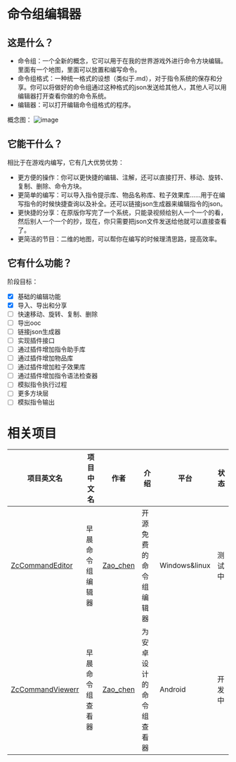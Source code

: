 # 命令组编辑器
## 这是什么？
- 命令组：一个全新的概念，它可以用于在我的世界游戏外进行命令方块编辑。里面有一个地图，里面可以放置和编写命令。
- 命令组格式：一种统一格式的设想（类似于.md），对于指令系统的保存和分享。你可以将做好的命令组通过这种格式的json发送给其他人，其他人可以用编辑器打开查看你做的命令系统。
- 编辑器：可以打开编辑命令组格式的程序。

概念图：
![image](https://github.com/Zao-chen/ZcCommandEditor/assets/77674075/23de99d6-b06c-4ff7-a5b2-1e75dffaa45a)
## 它能干什么？
相比于在游戏内编写，它有几大优势优势：
- 更方便的操作：你可以更快捷的编辑、注解，还可以直接打开、移动、旋转、复制、删除、命令方块。
- 更简单的编写：可以导入指令提示库、物品名称库、粒子效果库……用于在编写指令的时候快捷查询以及补全。还可以链接json生成器来编辑指令的json。
- 更快捷的分享：在原版你写完了一个系统，只能录视频给别人一个一个的看，然后别人一个一个的抄，现在，你只需要把json文件发送给他就可以直接查看了。
- 更简洁的节目：二维的地图，可以帮你在编写的时候理清思路，提高效率。
## 它有什么功能？
阶段目标：
 - [x] 基础的编辑功能
 - [x] 导入、导出和分享
 - [ ] 快速移动、旋转、复制、删除
 - [ ] 导出ooc
 - [ ] 链接json生成器
 - [ ] 实现插件接口
 - [ ] 通过插件增加指令助手库
 - [ ] 通过插件增加物品库
 - [ ] 通过插件增加粒子效果库
 - [ ] 通过插件增加指令语法检查器
 - [ ] 模拟指令执行过程
 - [ ] 更多方块层
 - [ ] 模拟指令输出

# 相关项目
|项目英文名|项目中文名|作者|介绍|平台|状态|
|---|---|---|---|---|---|
|[ZcCommandEditor](https://github.com/Zao-chen/ZcCommandEditor)|早晨命令组编辑器|[Zao_chen](https://github.com/Zao-chen)|开源免费的命令组编辑器|Windows&linux|测试中
|[ZcCommandViewerr](https://github.com/Zao-chen/ZcCommandViewer)|早晨命令组查看器|[Zao_chen](https://github.com/Zao-chen)|为安卓设计的命令组查看器|Android|开发中
